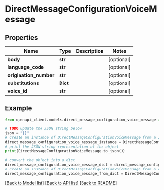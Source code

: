 # DirectMessageConfigurationVoiceMessage


## Properties

Name | Type | Description | Notes
------------ | ------------- | ------------- | -------------
**body** | **str** |  | [optional] 
**language_code** | **str** |  | [optional] 
**origination_number** | **str** |  | [optional] 
**substitutions** | **Dict** |  | [optional] 
**voice_id** | **str** |  | [optional] 

## Example

```python
from openapi_client.models.direct_message_configuration_voice_message import DirectMessageConfigurationVoiceMessage

# TODO update the JSON string below
json = "{}"
# create an instance of DirectMessageConfigurationVoiceMessage from a JSON string
direct_message_configuration_voice_message_instance = DirectMessageConfigurationVoiceMessage.from_json(json)
# print the JSON string representation of the object
print(DirectMessageConfigurationVoiceMessage.to_json())

# convert the object into a dict
direct_message_configuration_voice_message_dict = direct_message_configuration_voice_message_instance.to_dict()
# create an instance of DirectMessageConfigurationVoiceMessage from a dict
direct_message_configuration_voice_message_from_dict = DirectMessageConfigurationVoiceMessage.from_dict(direct_message_configuration_voice_message_dict)
```
[[Back to Model list]](../README.md#documentation-for-models) [[Back to API list]](../README.md#documentation-for-api-endpoints) [[Back to README]](../README.md)



